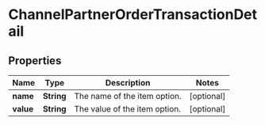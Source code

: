

# ChannelPartnerOrderTransactionDetail


## Properties

| Name | Type | Description | Notes |
|------------ | ------------- | ------------- | -------------|
|**name** | **String** | The name of the item option. |  [optional] |
|**value** | **String** | The value of the item option. |  [optional] |



